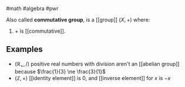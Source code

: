 #math #algebra #pwr

Also called **commutative group**, is a [[group]] $(X, +)$ where:
1. $+$ is [[commutative]].

## Examples
- $(\mathbb{R}_+, /)$ positive real numbers with division aren't an [[abelian group]] because $\frac{1}{3} \ne \frac{3}{1}$
- $(\mathbb{Z}, +)$ [[identity element]] is $0$, and [[inverse element]] for $x$ is $-x$